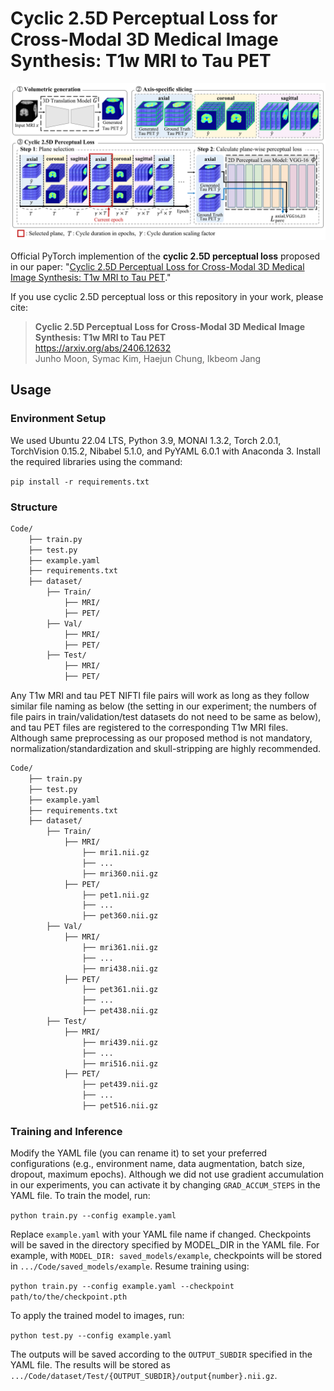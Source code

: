 # Cyclic 2.5D Perceptual Loss for Cross-Modal 3D Medical Image Synthesis: T1w MRI to Tau PET
![Teaser image](./overview.png)

Official PyTorch implemention of the **cyclic 2.5D perceptual loss** proposed in our paper: "[Cyclic 2.5D Perceptual Loss for Cross-Modal 3D Medical Image Synthesis: T1w MRI to Tau PET](https://arxiv.org/abs/2406.12632)."

If you use cyclic 2.5D perceptual loss or this repository in your work, please cite:

> **Cyclic 2.5D Perceptual Loss for Cross-Modal 3D Medical Image Synthesis: T1w MRI to Tau PET**<br>
> https://arxiv.org/abs/2406.12632<br>
> Junho Moon, Symac Kim, Haejun Chung, Ikbeom Jang<br>

## Usage
### Environment Setup
We used Ubuntu 22.04 LTS, Python 3.9, MONAI 1.3.2, Torch 2.0.1, TorchVision 0.15.2, Nibabel 5.1.0, and PyYAML 6.0.1 with Anaconda 3. Install the required libraries using the command:

`pip install -r requirements.txt`

### Structure

```bash
Code/
    ├── train.py
    ├── test.py
    ├── example.yaml
    ├── requirements.txt
    ├── dataset/
        ├── Train/
            ├── MRI/
            ├── PET/
        ├── Val/
            ├── MRI/
            ├── PET/
        ├── Test/
            ├── MRI/
            ├── PET/
```
Any T1w MRI and tau PET NIFTI file pairs will work as long as they follow similar file naming as below (the setting in our experiment; the numbers of file pairs in train/validation/test datasets do not need to be same as below), and tau PET files are registered to the corresponding T1w MRI files. Although same preprocessing as our proposed method is not mandatory, normalization/standardization and skull-stripping are highly recommended.

```bash
Code/
    ├── train.py
    ├── test.py
    ├── example.yaml
    ├── requirements.txt
    ├── dataset/
        ├── Train/
            ├── MRI/
                ├── mri1.nii.gz
                ├── ...
                ├── mri360.nii.gz
            ├── PET/
                ├── pet1.nii.gz
                ├── ...
                ├── pet360.nii.gz
        ├── Val/
            ├── MRI/
                ├── mri361.nii.gz
                ├── ...
                ├── mri438.nii.gz
            ├── PET/
                ├── pet361.nii.gz
                ├── ...
                ├── pet438.nii.gz
        ├── Test/
            ├── MRI/
                ├── mri439.nii.gz
                ├── ...
                ├── mri516.nii.gz
            ├── PET/
                ├── pet439.nii.gz
                ├── ...
                ├── pet516.nii.gz
```

### Training and Inference
Modify the YAML file (you can rename it) to set your preferred configurations (e.g., environment name, data augmentation, batch size, dropout, maximum epochs). Although we did not use gradient accumulation in our experiments, you can activate it by changing `GRAD_ACCUM_STEPS` in the YAML file.
To train the model, run:


`python train.py --config example.yaml`


Replace `example.yaml` with your YAML file name if changed. Checkpoints will be saved in the directory specified by MODEL_DIR in the YAML file. For example, with `MODEL_DIR: saved_models/example`, checkpoints will be stored in `.../Code/saved_models/example`. Resume training using:


`python train.py --config example.yaml --checkpoint path/to/the/checkpoint.pth`


To apply the trained model to images, run:


`python test.py --config example.yaml`


The outputs will be saved according to the `OUTPUT_SUBDIR` specified in the YAML file. The results will be stored as `.../Code/dataset/Test/{OUTPUT_SUBDIR}/output{number}.nii.gz`.
